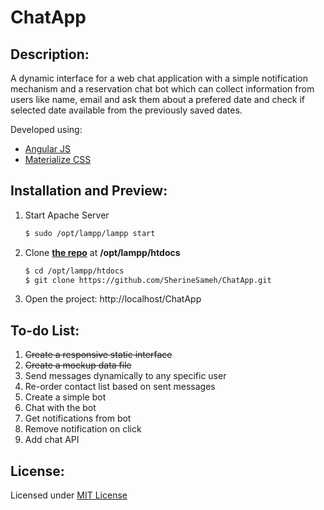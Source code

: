 # ChatApp
## Description:
A dynamic interface for a web chat application with a simple notification mechanism and a reservation chat bot which can collect information from users like name, email and ask them about a prefered date and check if selected date available from the previously saved dates.

Developed using:
- [Angular JS](https://angularjs.org/)
- [Materialize CSS](http://materializecss.com/about.html)

## Installation and Preview:
1. Start Apache Server
    ```bash
    $ sudo /opt/lampp/lampp start
    ```
2. Clone [**the repo**](https://github.com/SherineSameh/ChatApp.git) at **/opt/lampp/htdocs**
    ```bash
    $ cd /opt/lampp/htdocs
    $ git clone https://github.com/SherineSameh/ChatApp.git
    ```
3. Open the project: http://localhost/ChatApp

## To-do List:
1. ~~Create a responsive static interface~~
2. ~~Create a mockup data file~~
3. Send messages dynamically to any specific user
4. Re-order contact list based on sent messages
5. Create a simple bot
6. Chat with the bot
7. Get notifications from bot
8. Remove notification on click
9. Add chat API  

## License:
Licensed under [MIT License](https://github.com/SherineSameh/ChatApp/blob/master/LICENSE)
